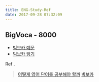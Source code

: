 ```yaml
---
title: ENG-Study-Ref
date: 2017-09-28 07:32:09
---
```


## BigVoca - 8000

- [빅보카 예문](https://www.listennotes.com/search/?q=%EB%B9%85%EB%B3%B4%EC%B9%B4%20%EC%98%88%EB%AC%B8%201&sort_by_date=0&scope=episode&offset=0)
- [빅보카 암기](https://www.youtube.com/playlist?list=PLWJO94GPBqA7ZWUkaUEK4WbwBubseLoBF)

Ref . 
>[어떻게 영어 단어를 공부해야 할까](http://kimjongwook.com/2016/07/21/voca-howandwhat/)
>[빅보카](https://m.blog.naver.com/PostView.nhn?blogId=justalive&logNo=220983117860&proxyReferer=https%3A%2F%2Fwww.google.co.kr%2F)
